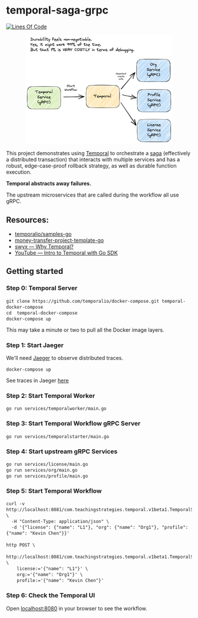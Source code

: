 # temporal-saga-grpc

[![Lines Of Code](https://tokei.rs/b1/github/kevinmichaelchen/temporal-saga-grpc?category=code)](https://github.com/kevinmichaelchen/temporal-saga-grpc)

<p align="center">
<img width="400" src="./docs/design.png" />
</p>

This project demonstrates using <a target="_blank" href="https://temporal.io/">Temporal</a>
to orchestrate a <a target="_blank" href="https://microservices.io/patterns/data/saga.html">saga</a>
(effectively a distributed transaction) that interacts with multiple services
and has a robust, edge-case-proof rollback strategy, as well as durable function
execution.

**Temporal abstracts away failures.**

The upstream microservices that are called during the workflow all use gRPC.

## Resources:
* <a target="_blank" href="https://github.com/temporalio/samples-go/blob/main/saga/workflow.go">temporalio/samples-go</a>
* <a target="_blank" href="https://github.com/temporalio/money-transfer-project-template-go/blob/main/workflow.go">money-transfer-project-template-go</a>
* <a target="_blank" href="https://www.swyx.io/why-temporal/">swyx — Why Temporal?</a>
* <a target="_blank" href="https://youtu.be/-KWutSkFda8">YouTube — Intro to Temporal with Go SDK</a>

## Getting started

### Step 0: Temporal Server
```shell
git clone https://github.com/temporalio/docker-compose.git temporal-docker-compose
cd  temporal-docker-compose
docker-compose up
```
This may take a minute or two to pull all the Docker image layers.

### Step 1: Start Jaeger
We'll need [Jaeger](https://www.jaegertracing.io/) to observe distributed traces.
```shell
docker-compose up
```

See traces in Jaeger [here](http://localhost:16686)

### Step 2: Start Temporal Worker
```shell
go run services/temporalworker/main.go
```

### Step 3: Start Temporal Workflow gRPC Server
```shell
go run services/temporalstarter/main.go
```

### Step 4: Start upstream gRPC Services
```shell
go run services/license/main.go
go run services/org/main.go
go run services/profile/main.go
```

### Step 5: Start Temporal Workflow
```shell
curl -v http://localhost:8081/com.teachingstrategies.temporal.v1beta1.TemporalService/CreateLicense \
  -H "Content-Type: application/json" \
  -d '{"license": {"name": "L1"}, "org": {"name": "Org1"}, "profile": {"name": "Kevin Chen"}}'

http POST \
  http://localhost:8081/com.teachingstrategies.temporal.v1beta1.TemporalService/CreateLicense \
    license:='{"name": "L1"}' \
    org:='{"name": "Org1"}' \
    profile:='{"name": "Kevin Chen"}'
```

### Step 6: Check the Temporal UI
Open [localhost:8080](http://localhost:8080) in your browser to see the
workflow.